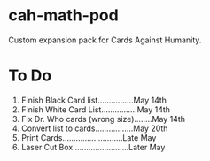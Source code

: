 cah-math-pod
============

Custom expansion pack for Cards Against Humanity.

<h1>
To Do
</h1>

<OL>
  <LI> Finish Black Card list................May 14th </LI>
  <LI> Finish White Card List................May 14th </LI>
  <LI> Fix Dr. Who cards (wrong size)........May 14th </LI>
  <LI> Convert list to cards.................May 20th </LI>
  <LI> Print Cards...........................Late May </LI>
  <LI> Laser Cut Box.........................Later May</LI>
